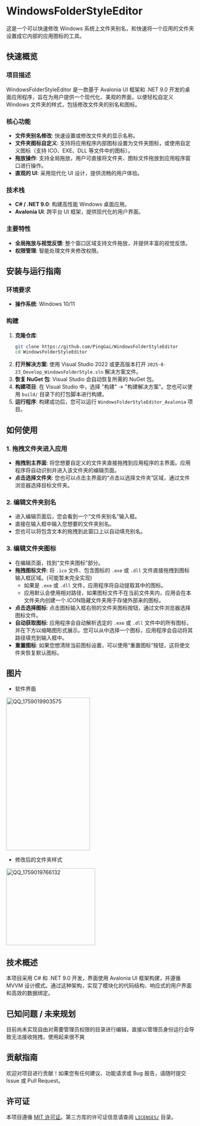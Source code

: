 # WindowsFolderStyleEditor

这是一个可以快速修改 Windows 系统上文件夹别名，和快速将一个应用的文件夹设置成它内部的应用图标的工具。

## 快速概览

### 项目描述
WindowsFolderStyleEditor 是一款基于 Avalonia UI 框架和 .NET 9.0 开发的桌面应用程序，旨在为用户提供一个现代化、美观的界面，以便轻松自定义 Windows 文件夹的样式，包括修改文件夹的别名和图标。

### 核心功能
- **文件夹别名修改**: 快速设置或修改文件夹的显示名称。
- **文件夹图标自定义**: 支持将应用程序内部图标设置为文件夹图标，或使用自定义图标（支持 ICO、EXE、DLL 等文件中的图标）。
- **拖放操作**: 支持全局拖放，用户可直接将文件夹、图标文件拖放到应用程序窗口进行操作。
- **直观的 UI**: 采用现代化 UI 设计，提供流畅的用户体验。

### 技术栈
- **C# / .NET 9.0**: 构建高性能 Windows 桌面应用。
- **Avalonia UI**: 跨平台 UI 框架，提供现代化的用户界面。

### 主要特性
- **全局拖放与视觉反馈**: 整个窗口区域支持文件拖放，并提供丰富的视觉反馈。
- **权限管理**: 智能处理文件夹修改权限。

## 安装与运行指南

### 环境要求
- **操作系统**: Windows 10/11

### 构建
1. **克隆仓库**:
   ```bash
   git clone https://github.com/PingGai/WindowsFolderStyleEditor
   cd WindowsFolderStyleEditor
   ```
2. **打开解决方案**:
   使用 Visual Studio 2022 或更高版本打开 `2025-8-23_Develop_WindowsFolderStyle.sln` 解决方案文件。
3. **恢复 NuGet 包**:
   Visual Studio 会自动恢复所需的 NuGet 包。
4. **构建项目**:
   在 Visual Studio 中，选择 "构建" -> "构建解决方案"。您也可以使用 `build/` 目录下的打包脚本进行构建。
5. **运行程序**:
   构建成功后，您可以运行 `WindowsFolderStyleEditor_Avalonia` 项目。

## 如何使用

### 1. 拖拽文件夹进入应用
- **拖拽到主界面**: 将您想要自定义的文件夹直接拖拽到应用程序的主界面。应用程序将自动识别并进入该文件夹的编辑页面。
- **点击选择文件夹**: 您也可以点击主界面的“点击以选择文件夹”区域，通过文件浏览器选择目标文件夹。

### 2. 编辑文件夹别名
- 进入编辑页面后，您会看到一个“文件夹别名”输入框。
- 直接在输入框中输入您想要的文件夹别名。
- 您也可以将包含文本的拖拽到此窗口上以自动填充别名。

### 3. 编辑文件夹图标
- 在编辑页面，找到“文件夹图标”部分。
- **拖拽图标文件**: 将 `.ico` 文件、包含图标的 `.exe` 或 `.dll` 文件直接拖拽到图标输入框区域。(可能暂未完全实现)
    - 如果是 `.exe` 或 `.dll` 文件，应用程序将自动提取其中的图标。
    - 应用默认会使用相对路径，如果图标文件不在当前文件夹内，应用会在本文件夹内创建一个.ICON隐藏文件夹用于存储外部来的图标。
- **点击选择图标**: 点击图标输入框右侧的文件夹图标按钮，通过文件浏览器选择图标文件。
- **自动获取图标**: 应用程序会自动解析选定的 `.exe` 或 `.dll` 文件中的所有图标，并在下方以缩略图形式展示。您可以从中选择一个图标，应用程序会自动将其路径填充到输入框中。
- **重置图标**: 如果您想清除当前图标设置，可以使用“重置图标”按钮，这将使文件夹恢复默认图标。

## 图片
- 软件界面
<img width="224" height="408" alt="QQ_1759019903575" src="[https://github.com/user-attachments/assets/ab5070c9-e6fa-4ac2-85a5-ae4622087648](https://github.com/user-attachments/assets/adf9a324-3ad1-4c07-8370-4e7ca8ac6608)" />

- 修改后的文件夹样式
<img width="238" height="205" alt="QQ_1759019766132" src="https://github.com/user-attachments/assets/ae2dacae-1259-450a-b350-d69f89ea8548" />


## 技术概述

本项目采用 C# 和 .NET 9.0 开发，界面使用 Avalonia UI 框架构建，并遵循 MVVM 设计模式。通过这种架构，实现了模块化的代码结构、响应式的用户界面和高效的数据绑定。

## 已知问题 / 未来规划

目前尚未实现自由对需要管理员权限的目录进行编辑，直接以管理员身份运行会导致无法接收拖拽，使用起来很不爽

## 贡献指南

欢迎对项目进行贡献！如果您有任何建议、功能请求或 Bug 报告，请随时提交 Issue 或 Pull Request。

## 许可证

本项目遵循 [MIT 许可证](LICENSE)。第三方库的许可证信息请查阅 [`LICENSES/`](LICENSES/) 目录。
